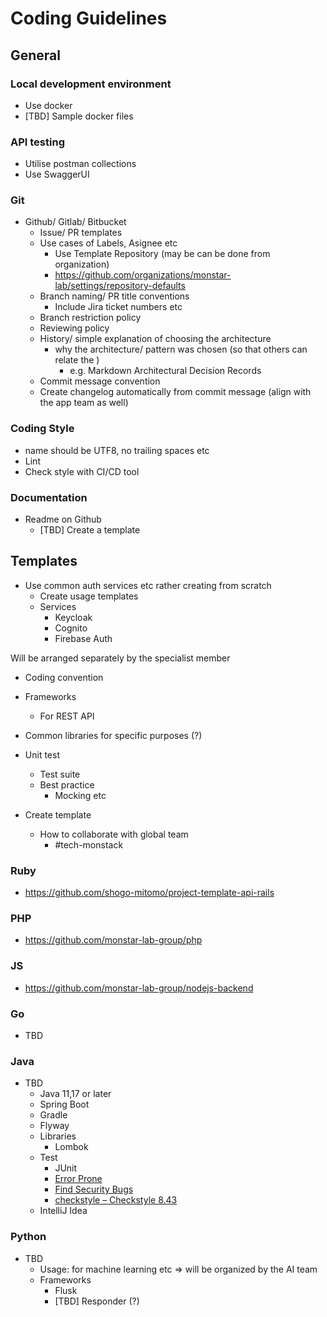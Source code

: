 # Coding Guidelines

## General

### Local development environment

- Use docker
- [TBD] Sample docker files

### API testing

- Utilise postman collections
- Use SwaggerUI

### Git

- Github/ Gitlab/ Bitbucket
  - Issue/ PR templates
  - Use cases of Labels, Asignee etc
    - Use Template Repository (may be can be done from organization)
    - https://github.com/organizations/monstar-lab/settings/repository-defaults
  - Branch naming/ PR title conventions
    - Include Jira ticket numbers etc
  - Branch restriction policy
  - Reviewing policy
  - History/ simple explanation of choosing the architecture
    - why the architecture/ pattern was chosen (so that others can relate the )
      - e.g. Markdown Architectural Decision Records
  - Commit message convention
  - Create changelog automatically from commit message (align with the app team as well)

### Coding Style

- name should be UTF8, no trailing spaces etc
- Lint
- Check style with CI/CD tool

### Documentation

- Readme on Github
  - [TBD] Create a template

## Templates

- Use common auth services etc rather creating from scratch
  - Create usage templates
  - Services
    - Keycloak
    - Cognito
    - Firebase Auth

Will be arranged separately by the specialist member

- Coding convention
- Frameworks
  - For REST API
- Common libraries for specific purposes (?)
- Unit test
  - Test suite
  - Best practice
    - Mocking etc
- Create template

  - How to collaborate with global team
    - #tech-monstack

### Ruby

- https://github.com/shogo-mitomo/project-template-api-rails

### PHP

- https://github.com/monstar-lab-group/php

### JS

- https://github.com/monstar-lab-group/nodejs-backend

### Go

- TBD

### Java

- TBD
  - Java 11,17 or later
  - Spring Boot
  - Gradle
  - Flyway
  - Libraries
    - Lombok
  - Test
    - JUnit
    - [Error Prone](http://errorprone.info/)
    - [Find Security Bugs](https://find-sec-bugs.github.io/)
    - [checkstyle – Checkstyle 8.43](https://checkstyle.sourceforge.io/)
  - IntelliJ Idea

### Python

- TBD
  - Usage: for machine learning etc => will be organized by the AI team
  - Frameworks
    - Flusk
    - [TBD] Responder (?)
